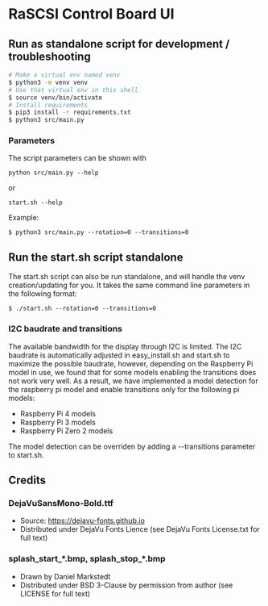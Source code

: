 # RaSCSI Control Board UI

## Run as standalone script for development / troubleshooting

```bash
# Make a virtual env named venv
$ python3 -m venv venv
# Use that virtual env in this shell
$ source venv/bin/activate
# Install requirements
$ pip3 install -r requirements.txt
$ python3 src/main.py
```

### Parameters

The script parameters can be shown with
```
python src/main.py --help
```
or
```
start.sh --help
```

Example:
```
$ python3 src/main.py --rotation=0 --transitions=0
```

## Run the start.sh script standalone

The start.sh script can also be run standalone, and will handle the venv creation/updating for you. It takes the same command line parameters in the following format:

```
$ ./start.sh --rotation=0 --transitions=0
```
### I2C baudrate and transitions
The available bandwidth for the display through I2C is limited. The I2C baudrate is automatically adjusted in
easy_install.sh and start.sh to maximize the possible baudrate, however, depending on the Raspberry Pi model in use, we found that for some
models enabling the transitions does not work very well. As a result, we have implemented a model detection for
the raspberry pi model and enable transitions only for the following pi models:
- Raspberry Pi 4 models
- Raspberry Pi 3 models
- Raspberry Pi Zero 2 models

The model detection can be overriden by adding a --transitions parameter to start.sh.

## Credits

### DejaVuSansMono-Bold.ttf
* Source: https://dejavu-fonts.github.io
* Distributed under DejaVu Fonts Lience (see DejaVu Fonts License.txt for full text)

### splash_start_\*.bmp, splash_stop_\*.bmp
* Drawn by Daniel Markstedt
* Distributed under BSD 3-Clause by permission from author (see LICENSE for full text)
